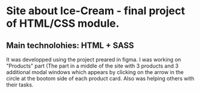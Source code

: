 # Site about Ice-Cream - final project of HTML/CSS module. 

## Main technolohies: HTML + SASS  

It was developped using the project preared in figma.
I was working on "Products" part (The part in a middle of the site with 3 products and 3 additional modal windows which appears by clicking on the arrow in the circle at the bootom side of each product card. Also was helping others with their tasks.
